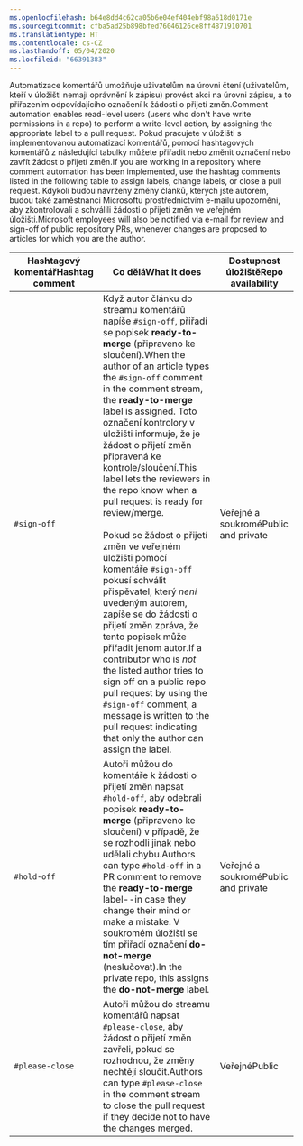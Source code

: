 ```yaml
---
ms.openlocfilehash: b64e8dd4c62ca05b6e04ef404ebf98a618d0171e
ms.sourcegitcommit: cfba5ad25b898bfed76046126ce8ff4871910701
ms.translationtype: HT
ms.contentlocale: cs-CZ
ms.lasthandoff: 05/04/2020
ms.locfileid: "66391383"
---
```

<span data-ttu-id="e1fac-101">Automatizace komentářů umožňuje uživatelům na úrovni čtení (uživatelům, kteří v úložišti nemají oprávnění k zápisu) provést akci na úrovni zápisu, a to přiřazením odpovídajícího označení k žádosti o přijetí změn.</span><span class="sxs-lookup"><span data-stu-id="e1fac-101">Comment automation enables read-level users (users who don't have write permissions in a repo) to perform a write-level action, by assigning the appropriate label to a pull request.</span></span> <span data-ttu-id="e1fac-102">Pokud pracujete v úložišti s implementovanou automatizací komentářů, pomocí hashtagových komentářů z následující tabulky můžete přiřadit nebo změnit označení nebo zavřít žádost o přijetí změn.</span><span class="sxs-lookup"><span data-stu-id="e1fac-102">If you are working in a repository where comment automation has been implemented, use the hashtag comments listed in the following table to assign labels, change labels, or close a pull request.</span></span> <span data-ttu-id="e1fac-103">Kdykoli budou navrženy změny článků, kterých jste autorem, budou také zaměstnanci Microsoftu prostřednictvím e-mailu upozorněni, aby zkontrolovali a schválili žádosti o přijetí změn ve veřejném úložišti.</span><span class="sxs-lookup"><span data-stu-id="e1fac-103">Microsoft employees will also be notified via e-mail for review and sign-off of public repository PRs, whenever changes are proposed to articles for which you are the author.</span></span>

| <span data-ttu-id="e1fac-104">Hashtagový komentář</span><span class="sxs-lookup"><span data-stu-id="e1fac-104">Hashtag comment</span></span> | <span data-ttu-id="e1fac-105">Co dělá</span><span class="sxs-lookup"><span data-stu-id="e1fac-105">What it does</span></span> | <span data-ttu-id="e1fac-106">Dostupnost úložiště</span><span class="sxs-lookup"><span data-stu-id="e1fac-106">Repo availability</span></span> |
| --- | --- | --- |
| `#sign-off` |<span data-ttu-id="e1fac-107">Když autor článku do streamu komentářů napíše `#sign-off`, přiřadí se popisek **ready-to-merge** (připraveno ke sloučení).</span><span class="sxs-lookup"><span data-stu-id="e1fac-107">When the author of an article types the `#sign-off` comment in the comment stream, the **ready-to-merge** label is assigned.</span></span> <span data-ttu-id="e1fac-108">Toto označení kontrolory v úložišti informuje, že je žádost o přijetí změn připravená ke kontrole/sloučení.</span><span class="sxs-lookup"><span data-stu-id="e1fac-108">This label lets the reviewers in the repo know when a pull request is ready for review/merge.</span></span> <br/><br/> <span data-ttu-id="e1fac-109">Pokud se žádost o přijetí změn ve veřejném úložišti pomocí komentáře `#sign-off` pokusí schválit přispěvatel, který *není* uvedeným autorem, zapíše se do žádosti o přijetí změn zpráva, že tento popisek může přiřadit jenom autor.</span><span class="sxs-lookup"><span data-stu-id="e1fac-109">If a contributor who is *not* the listed author tries to sign off on a public repo pull request by using the `#sign-off` comment, a message is written to the pull request indicating that only the author can assign the label.</span></span> |<span data-ttu-id="e1fac-110">Veřejné a soukromé</span><span class="sxs-lookup"><span data-stu-id="e1fac-110">Public and private</span></span> |
| `#hold-off` |<span data-ttu-id="e1fac-111">Autoři můžou do komentáře k žádosti o přijetí změn napsat `#hold-off`, aby odebrali popisek **ready-to-merge** (připraveno ke sloučení) v případě, že se rozhodli jinak nebo udělali chybu.</span><span class="sxs-lookup"><span data-stu-id="e1fac-111">Authors can type `#hold-off` in a PR comment to remove the **ready-to-merge** label--in case they change their mind or make a mistake.</span></span> <span data-ttu-id="e1fac-112">V soukromém úložišti se tím přiřadí označení **do-not-merge** (neslučovat).</span><span class="sxs-lookup"><span data-stu-id="e1fac-112">In the private repo, this assigns the **do-not-merge** label.</span></span> |<span data-ttu-id="e1fac-113">Veřejné a soukromé</span><span class="sxs-lookup"><span data-stu-id="e1fac-113">Public and private</span></span> |
| `#please-close` |<span data-ttu-id="e1fac-114">Autoři můžou do streamu komentářů napsat `#please-close`, aby žádost o přijetí změn zavřeli, pokud se rozhodnou, že změny nechtějí sloučit.</span><span class="sxs-lookup"><span data-stu-id="e1fac-114">Authors can type `#please-close` in the comment stream to close the pull request if they decide not to have the changes merged.</span></span> |<span data-ttu-id="e1fac-115">Veřejné</span><span class="sxs-lookup"><span data-stu-id="e1fac-115">Public</span></span> |
